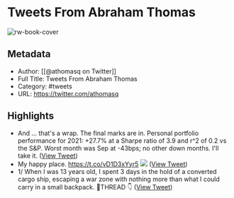 # Tweets From Abraham Thomas

![rw-book-cover](https://pbs.twimg.com/profile_images/1212927995884773376/dl6R6Uhx.jpg)

## Metadata
- Author: [[@athomasq on Twitter]]
- Full Title: Tweets From Abraham Thomas
- Category: #tweets
- URL: https://twitter.com/athomasq

## Highlights
- And ... that's a wrap. The final marks are in. Personal portfolio performance for 2021: +27.7% at a Sharpe ratio of 3.9 and r^2 of 0.2 vs the S&P. Worst month was Sep at -43bps; no other down months. I'll take it. ([View Tweet](https://twitter.com/athomasq/status/1479476673586343936))
- My happy place. https://t.co/vD1D3xYyr5
  ![](https://pbs.twimg.com/media/FG533bZWQAoqkhI.jpg) ([View Tweet](https://twitter.com/athomasq/status/1472245927582875648))
- 1/ When I was 13 years old, I spent 3 days in the hold of a converted cargo ship, escaping a war zone with nothing more than what I could carry in a small backpack. 
  🧵THREAD 👇 ([View Tweet](https://twitter.com/athomasq/status/1289957976749428740))
